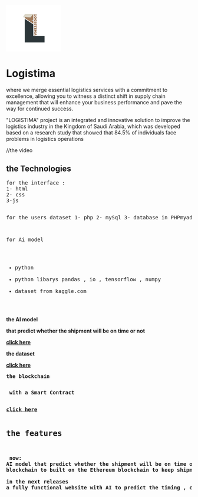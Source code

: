 <img src=logo.png width="150px">
<h1>L o g i s t i m a</h1>

<p>where we merge essential logistics services with a commitment to excellence, allowing you to witness a distinct shift in supply chain management that will enhance your business performance and pave the way for continued success. </p>
 
<p>"LOGISTIMA" project is an integrated and innovative solution to improve the logistics industry in the Kingdom of Saudi Arabia, which was developed based on a research study that showed that 84.5% of individuals face problems in logistics operations</p>

 
 //the video 

<h2>the Technologies</h2>
<pre>
for the interface :
1- html
2- css
3-js 

for the users dataset
1- php 
2- mySql
3- database in PHPmyadmain

for Ai model 
- python
- python libarys pandas , io , tensorflow , numpy
- dataset from kaggle.com


</pre>
<b>the AI model<b>
<p>that predict whether the shipment will be on time or not</p>
<a href="https://colab.research.google.com/drive/1JhI9kcPx018KjOeXPBPISdM5ZkQPv9bE?usp=sharing">click here</a>
<br>
<p>the dataset</p>
<a href="https://drive.google.com/file/d/1_IUBFAKgjpeBt-9cx4NZ9DRsPTRgErKT/view?usp=sharing">click here</a>
<br>
 
<pre>the blockchain<pre>
<p> with a Smart Contract </p>
<a href="https://drive.google.com/file/d/1NaVQzp1XoLVCAKPyHeHsHvCrtczD-O7d/view?usp=sharing">click here</a>

<h2>the features </h2>
<pre>
 now: 
AI model that predict whether the shipment will be on time or not
blockchain to built on the Ethereum blockchain to keep shipments secure

in the next releases
a fully functional website with AI to predict the timing , correct the name and help with tracking
</pre>

